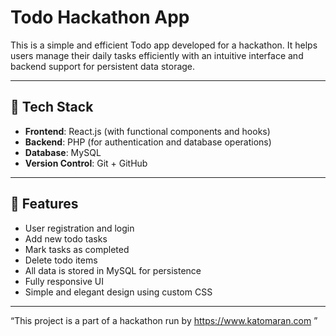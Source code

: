 # Todo Hackathon App

This is a simple and efficient Todo app developed for a hackathon. It helps users manage their daily tasks efficiently with an intuitive interface and backend support for persistent data storage.

---

## 🔧 Tech Stack

- **Frontend**: React.js (with functional components and hooks)
- **Backend**: PHP (for authentication and database operations)
- **Database**: MySQL
- **Version Control**: Git + GitHub

---

## 🚀 Features

- User registration and login
- Add new todo tasks
- Mark tasks as completed
- Delete todo items
- All data is stored in MySQL for persistence
- Fully responsive UI
- Simple and elegant design using custom CSS

---
 “This project is a part of a hackathon run by 
https://www.katomaran.com ”
